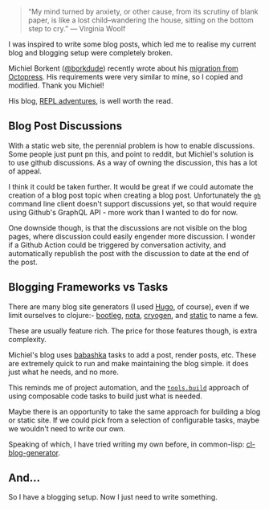 > “My mind turned by anxiety, or other cause, from its scrutiny of blank
> paper, is like a lost child–wandering the house, sitting on the bottom
> step to cry.”  — Virginia Woolf

I was inspired to write some blog posts, which led me to realise my
current blog and blogging setup were completely broken.

Michiel Borkent ([@borkdude](https://twitter.com/borkdude)) recently
wrote about his
[migration from Octopress](https://blog.michielborkent.nl/migrating-octopress-to-babashka.html).
His requirements were very similar to mine, so I copied and modified.
Thank you Michiel!

His blog, [REPL adventures](https://blog.michielborkent.nl/), is well
worth the read.

## Blog Post Discussions

With a static web site, the perennial problem is how to enable
discussions.  Some people just punt pn this, and point to reddit, but
Michiel's solution is to use github discussions.  As a way of owning the
discussion, this has a lot of appeal.

I think it could be taken further.  It would be great if we could
automate the creation of a blog post topic when creating a blog post.
Unfortunately the [`gh`](https://cli.github.com/) command line client
doesn't support discussions yet, so that would require using Github's
GraphQL API - more work than I wanted to do for now.

One downside though, is that the discussions are not visible on the blog
pages, where discussion could easily engender more discussion. I wonder
if a Github Action could be triggered by conversation activity, and
automatically republish the post with the discussion to date at the end
of the post.


## Blogging Frameworks vs Tasks

There are many blog site generators (I used [Hugo](https://gohugo.io/),
of course), even if we limit ourselves to clojure:-
[bootleg](https://github.com/retrogradeorbit/bootleg),
[nota](https://github.com/rafaeldelboni/nota),
[cryogen](https://github.com/cryogen-project/cryogen), and
[static](https://github.com/nakkaya/static) to name a few.

These are usually feature rich.  The price for those features though, is
extra complexity.

Michiel's blog uses [babashka](https://book.babashka.org/) tasks to add
a post, render posts, etc. These are extremely quick to run and make
maintaining the blog simple.  it does just what he needs, and no more.

This reminds me of project automation, and the
[`tools.build`](https://clojure.org/guides/tools_build) approach of
using composable code tasks to build just what is needed.

Maybe there is an opportunity to take the same approach for building a
blog or static site. If we could pick from a selection of configurable
tasks, maybe we wouldn't need to write our own.

Speaking of which, I have tried writing my own before, in common-lisp:
[cl-blog-generator](http://github.com/hugoduncan/cl-blog-generator).

## And…

So I have a blogging setup.  Now I just need to write something.

<!---
[borkdude-octopress][https://blog.michielborkent.nl/migrating-octopress-to-babashka.html]
[borkdude-blog][https://blog.michielborkent.nl/]
[cryogen][https://github.com/cryogen-project/cryogen]
[static][https://github.com/nakkaya/static]
[nota][https://github.com/rafaeldelboni/nota]
[hugo][https://gohugo.io/]
[babashka][https://book.babashka.org/]
[tools.build][https://clojure.org/guides/tools_build]
[gh][https://cli.github.com/]
[bootleg][https://github.com/retrogradeorbit/bootleg]
--->
